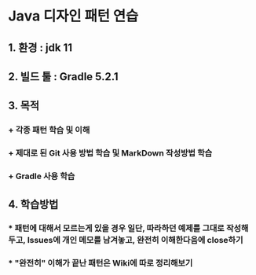 Java 디자인 패턴 연습
=
## 1. 환경 : jdk 11
## 2. 빌드 툴 : Gradle 5.2.1
## 3. 목적
### + 각종 패턴 학습 및 이해
### + 제대로 된 Git 사용 방법 학습 및 MarkDown 작성방법 학습
### + Gradle 사용 학습
## 4. 학습방법
### * 패턴에 대해서 모르는게 있을 경우 일단, 따라하던 예제를 그대로 작성해두고, Issues에 개인 메모를 남겨놓고, 완전히 이해한다음에 close하기
### * "완전히" 이해가 끝난 패턴은 Wiki에 따로 정리해보기
